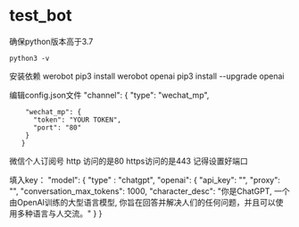 # test_bot
确保python版本高于3.7

    python3 -v

安装依赖
werobot
    pip3 install werobot
openai
    pip3 install --upgrade openai


编辑config.json文件
    "channel": {
        "type": "wechat_mp",

        "wechat_mp": {
          "token": "YOUR TOKEN",          
          "port": "80"                 
        }
       }
微信个人订阅号
http 访问的是80 https访问的是443 
记得设置好端口

填入key：
      "model": {
        "type" : "chatgpt",
        "openai": {
          "api_key": "",
          "proxy": "",
          "conversation_max_tokens": 1000,
          "character_desc": "你是ChatGPT, 一个由OpenAI训练的大型语言模型, 你旨在回答并解决人们的任何问题，并且可以使用多种语言与人交流。"
            }
        }
